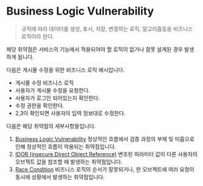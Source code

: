 # Business Logic Vulnerability

> 규칙에 따라 데이터를 생성, 표시, 저장, 변경하는 로직, 알고리즘등을 비즈니스 로직이라 한다.

해당 취약점은 서비스의 기능에서 적용되어야 할 로직이 없거나 잘못 설계된 경우 발생하게 됩니다.

다음은 게시물 수정을 위한 비즈니스 로직 예시입니다.

* 게시물 수정 비즈니스 로직
* 사용자가 게시물 수정을 요청한다.
* 사용자가 로그인 되어있는지 확인한다.
* 수정 권한을 확인한다.
* 2,3이 확인되면 사용자의 입력 정보대로 수정한다.

다음은 해당 취약점의 세부사항들입니다.

1. [Business Logic Vulnerability](blv.md) 정상적인 흐름에서 검증 과정의 부재 및 미흡으로 인해 정상적인 흐름이 악용되는 취약점입니다.
2. [IDOR \(insecure Direct Object Reference\)](idor.md) 변조된 파라미터 값이 다른 사용자의 오브젝트 값을 참조할 때 발생하는 취약점입니다.
3. [Race Condition](rc.md) 비즈니스 로직의 순서가 잘못되거나, 한 오브젝트에 여러 요청이 동시에 상황에서 발생하는 취약점입니다.

